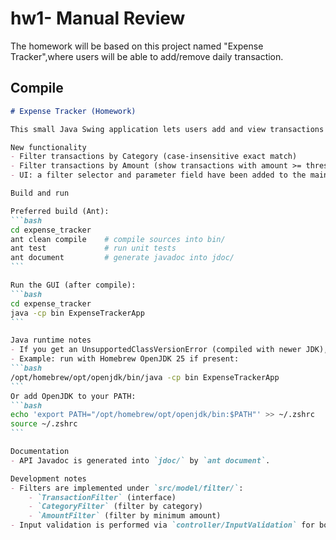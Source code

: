 # hw1- Manual Review

The homework will be based on this project named "Expense Tracker",where users will be able to add/remove daily transaction. 

## Compile

````markdown
# Expense Tracker (Homework)

This small Java Swing application lets users add and view transactions (amount, category, date). This repository includes an implementation of a filtering feature (Strategy pattern) that lets you filter the transactions shown by category or by a minimum amount.

New functionality
- Filter transactions by Category (case-insensitive exact match)
- Filter transactions by Amount (show transactions with amount >= threshold)
- UI: a filter selector and parameter field have been added to the main window; click "Apply Filter" to activate the selected filter. Select "None" to clear filters.

Build and run

Preferred build (Ant):
```bash
cd expense_tracker
ant clean compile    # compile sources into bin/
ant test             # run unit tests
ant document         # generate javadoc into jdoc/
```

Run the GUI (after compile):
```bash
cd expense_tracker
java -cp bin ExpenseTrackerApp
```

Java runtime notes
- If you get an UnsupportedClassVersionError (compiled with newer JDK), either install a newer JDK or recompile to target your runtime.
- Example: run with Homebrew OpenJDK 25 if present:
```bash
/opt/homebrew/opt/openjdk/bin/java -cp bin ExpenseTrackerApp
```
Or add OpenJDK to your PATH:
```bash
echo 'export PATH="/opt/homebrew/opt/openjdk/bin:$PATH"' >> ~/.zshrc
source ~/.zshrc
```

Documentation
- API Javadoc is generated into `jdoc/` by `ant document`.

Development notes
- Filters are implemented under `src/model/filter/`:
	- `TransactionFilter` (interface)
	- `CategoryFilter` (filter by category)
	- `AmountFilter` (filter by minimum amount)
- Input validation is performed via `controller/InputValidation` for both adding transactions and filter parameters.

````
